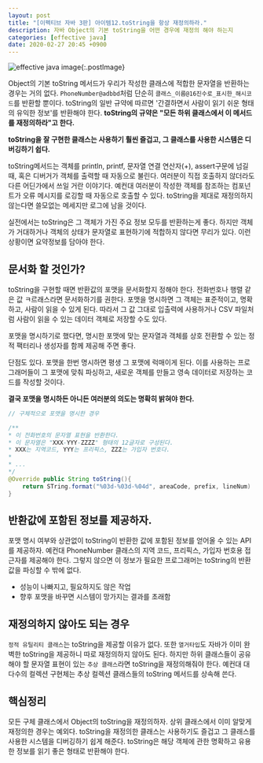 ```yaml
---
layout: post
title: "[이펙티브 자바 3판] 아이템12.toString을 항상 재정의하라."
description: 자바 Object의 기본 toString을 어떤 경우에 재정의 해야 하는지
categories: [effective java]
date: 2020-02-27 20:45 +0900
---
```


![effective java image](https://user-images.githubusercontent.com/28615416/75598228-81ca1c00-5add-11ea-9319-e949af4e07cd.png){:.postImage}

Object의 기본 toString 메서드가 우리가 작성한 클래스에 적합한 문자열을 반환하는 경우는 거의 없다.
`PhoneNumber@adbbd`처럼 단순히 `클래스_이름@16진수로_표시한_해시코드`를 반환할 뿐이다.
toString의 일반 규약에 따르면 '간결하면서 사람이 읽기 쉬운 형태의 유익한 정보'를 반환해야 한다.
**toString의 규약은 "모든 하위 클래스에서 이 메서드를 재정의하라"고 한다.**

**toString을 잘 구현한 클래스는 사용하기 훨씬 즐겁고, 그 클래스를 사용한 시스템은 디버깅하기 쉽다.**

toString메서드는 객체를 println, printf, 문자열 연결 연산자(+), assert구문에 넘길때, 혹은 디버거가 객체를 출력할 때 자동으로 불린다. 여러분이 직접 호출하지 않더라도 다른 어딘가에서 쓰일 거란 이야기다.
예컨대 여러분이 작성한 객체를 참조하는 컴포넌트가 오류 메시지를 로깅할 때 자동으로 호출할 수 있다.
toString을 제대로 재정의하지 않는다면 쓸모없는 메세지만 로그에 남을 것이다.

실전에서는 toString은 그 객체가 가진 주요 정보 모두를 반환하는게 좋다. 하지만 객체가 거대하거나 객체의 상태가 문자열로 표현하기에 적합하지 않다면 무리가 있다. 이런 상황이면 요약정보를 담아야 한다.

## 문서화 할 것인가?

toString을 구현할 때면 반환값의 포맷을 문서화할지 정해야 한다.
전화번호나 행렬 같은 값 ㅋ르래스라면 문서화하기를 권한다. 포맷을 명시하면 그 객체는 표준적이고, 명확하고, 사람이 읽을 수 있게 된다. 따라서 그 값 그대로 입출력에 사용하거나 CSV 파일처럼 사람이 읽을 수 있는 데이터 객체로 저장할 수도 있다.

포맷을 명시하기로 했다면, 명시한 포맷에 맞는 문자열과 객체를 상호 전환할 수 있는 정적 팩터리나 생성자를 함께 제공해 주면 좋다.

단점도 있다. 포맷을 한번 명시하면 평생 그 포맷에 럭매이게 된다. 이를 사용하는 프로그래머들이 그 포맷에 맞춰 파싱하고, 새로운 객체를 만들고 영속 데이터로 저장하는 코드를 작성할 것이다.

**결국 포맷을 명시하든 아니든 여러분의 의도는 명확히 밝혀야 한다.**

```java
// 구체적으로 포맷을 명시한 경우

/**
* 이 전화번호의 문자열 표현을 반환한다.
* 이 문자열은 "XXX-YYY-ZZZZ" 형태의 12글자로 구성된다.
* XXX는 지역코드, YYY는 프리픽스, ZZZ는 가입자 번호다.
*
* ...
*/
@Override public String toString(){
    return STring.format("%03d-%03d-%04d", areaCode, prefix, lineNum)
}
```

## 반환값에 포함된 정보를 제공하자.

포맷 명시 여부와 상관없이 toString이 반환한 값에 포함된 정보를 얻어올 수 있는 API를 제공하자. 예컨대 PhoneNumber 클래스의 지역 코드, 프리픽스, 가입자 번호용 접근자를 제공해야 한다. 그렇지 않으면 이 정보가 필요한 프로그래머는 toString의 반환값을 파싱할 수 밖에 없다.

- 성능이 나빠지고, 필요하지도 않은 작업
- 향후 포맷을 바꾸면 시스템이 망가지는 결과를 초래함

## 재정의하지 않아도 되는 경우

`정적 유틸리티 클래스`는 toString을 제공할 이유가 없다. 또한 `열거타입`도 자바가 이미 완벽한 toString을 제공하니 따로 재정의하지 않아도 된다.
하지만 하위 클래스들이 공유해야 할 문자열 표현이 있는 `추상 클래스`라면 toString을 재정의해줘야 한다. 예컨대 대다수의 컬렉션 구현체는 추상 컬렉션 클래스들의 toString 메서드를 상속해 쓴다.

## 핵심정리

모든 구체 클래스에서 Object의 toString을 재정의하자. 상위 클래스에서 이미 알맞게 재정의한 경우는 예외다. toString을 재정의한 클래스는 사용하기도 즐겁고 그 클래스를 사용한 시스템을 디버깅하기 쉽게 해준다. toString은 해당 객체에 관한 명확하고 유용한 정보를 읽기 좋은 형태로 반환해야 한다.
